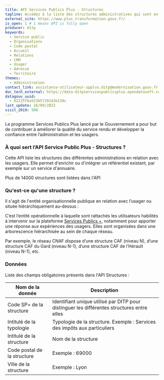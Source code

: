```yaml
---
title: API Services Publics Plus - Structures
tagline: Accédez à la liste des structures administratives qui sont en contact direct avec les usagers du service public.
external_site: https://www.plus.transformation.gouv.fr/
is_open: 1 # 1 means API is fully open
producer: ditp
keywords:
  - Service public
  - Organisations
  - Code postal
  - Accueil
  - Relations
  - CRM
  - Usager
  - Adresse
  - Territoire
themes:
  - Administration
contact_link: assistance-utilisateur-spplus.ditp@modernisation.gouv.fr
doc_tech_external: https://data-ditpservicespublicsplus.opendatasoft.com/api/v2/console
datagouv_uuid:
  - 62225f6a523b5729143b138c
last_update: 16/09/2022
visit_2019: 500
---
```


Le programme Services Publics Plus lancé par le Gouvernement a pour but de contribuer à améliorer la qualité du service rendu et développer la confiance entre l’administration et les usagers.

### À quoi sert l’API Service Public Plus - Structures ?

Cette API liste les structures des différentes administrations en relation avec les usagers. Elle permet d'enrichir ou d'intégrer un référentiel existant, par exemple sur un service d'annuaire. 

Plus de 14000 structures sont listées dans l'API

### Qu'est-ce qu'une structure ?

Il s'agit de l'entité organisationnelle publique en relation avec l’usager ou située hiérarchiquement au-dessus :

C’est l’entité opérationnelle à laquelle sont rattachés les utilisateurs habilités à intervenir sur la plateforme [Services Publics +](https://www.plus.transformation.gouv.fr), notamment pour apporter une réponse aux expériences des usagers. Elles sont organisées dans une arborescence hiérarchisée au sein de chaque réseau. 

Par exemple, le réseau CNAF dispose d’une structure CAF (niveau N), d’une structure CAF du Gard (niveau N-1), d’une structure CAF de l’Hérault (niveau N-1), etc.

### Données

Liste des champs obligatoires présents dans l'API Structures :

| Nom de la donnée           | Description                                                                                    |
| -------------------------- | ---------------------------------------------------------------------------------------------- |
| Code SP+ de la structure   | Identifiant unique utilisé par DITP pour distinguer les différentes structures entre elles     |
| Intitulé de la typologie   | Typologie de la structure. Exemple : Services des impôts aux particuliers                      |
| Intitulé de la structure   | Nom de la structure                                                                            |
| Code postal de la structure| Exemple : 69000                                                                                |
| Ville de la structure      | Exemple : Lyon                                                                                 |
